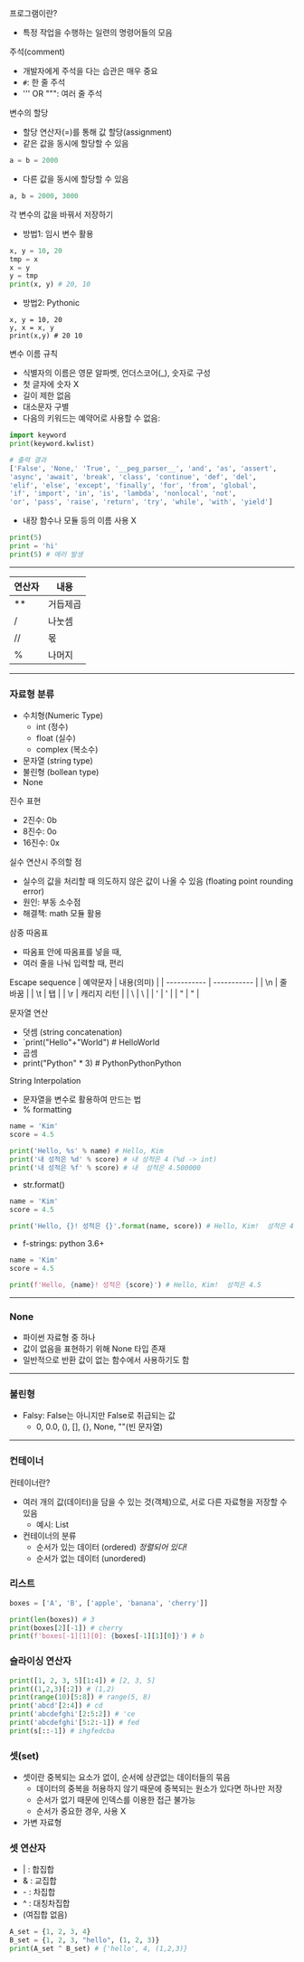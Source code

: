 프로그램이란?
- 특정 작업을 수행하는 일련의 명령어들의 모음

주석(comment)
- 개발자에게 주석을 다는 습관은 매우 중요
- `#`: 한 줄 주석
- ''' OR """: 여러 줄 주석

변수의 할당
- 할당 연산자(=)를 통해 값 할당(assignment)
- 같은 값을 동시에 할당할 수 있음
```python
a = b = 2000
```
- 다른 값을 동시에 할당할 수 있음
```python
a, b = 2000, 3000
```
각 변수의 값을 바꿔서 저장하기

- 방법1: 임시 변수 활용
```python
x, y = 10, 20
tmp = x
x = y
y = tmp
print(x, y) # 20, 10
```
- 방법2: Pythonic
```
x, y = 10, 20
y, x = x, y
print(x,y) # 20 10
```

변수 이름 규칙
- 식별자의 이름은 영문 알파벳, 언더스코어(_), 숫자로 구성
- 첫 글자에 숫자 X
- 길이 제한 없음
- 대소문자 구별
- 다음의 키워드는 예약어로 사용할 수 없음:
```python
import keyword
print(keyword.kwlist)

# 출력 결과
['False', 'None,' 'True', '__peg_parser__', 'and', 'as', 'assert', 
'async', 'await', 'break', 'class', 'continue', 'def', 'del',
'elif', 'else', 'except', 'finally', 'for', 'from', 'global', 
'if', 'import', 'in', 'is', 'lambda', 'nonlocal', 'not',
'or', 'pass', 'raise', 'return', 'try', 'while', 'with', 'yield']
```
- 내장 함수나 모듈 등의 이름 사용 X

```python
print(5)
print = 'hi'
print(5) # 에러 발생
```

---

| 연산자       | 내용            |
| ----------- | -----------     |
| **         | 거듭제곱          |
| /         | 나눗셈            |
| //        | 몫                |
| %         | 나머지            |

---

### 자료형 분류
- 수치형(Numeric Type)
    - int (정수)
    - float (실수)
    - complex (복소수)
- 문자열 (string type)
- 불린형 (bollean type)
- None

진수 표현
- 2진수: 0b
- 8진수: 0o
- 16진수: 0x

실수 연산시 주의할 점
- 실수의 값을 처리할 때 의도하지 않은 값이 나올 수 있음 (floating point rounding error)
- 원인: 부동 소수점
- 해결책: math 모듈 활용

삼중 따옴표 
- 따옴표 안에 따옴표를 넣을 때,
- 여러 줄을 나눠 입력할 때, 편리

Escape sequence
| 예약문자 | 내용(의미) |
| ----------- | ----------- |
| \n | 줄 바꿈 |
| \t | 탭 |
| \r | 캐리지 리턴 | 
| \\ | \ | 
| \' | ' |
| \" | " |

문자열 연산
- 덧셈 (string concatenation)
- `print("Hello"+"World") # HelloWorld
- 곱셈 
- print("Python" * 3) # PythonPythonPython

String Interpolation 
- 문자열을 변수로 활용하여 만드는 법
- % formatting
```python
name = 'Kim'
score = 4.5

print('Hello, %s' % name) # Hello, Kim
print('내 성적은 %d' % score) # 내 성적은 4 (%d -> int)
print('내 성적은 %f' % score) # 내  성적은 4.500000
```
- str.format()
```python
name = 'Kim'
score = 4.5

print('Hello, {}! 성적은 {}'.format(name, score)) # Hello, Kim!  성적은 4.5
```
- f-strings: python 3.6+
``` python
name = 'Kim'
score = 4.5

print(f'Hello, {name}! 성적은 {score}') # Hello, Kim!  성적은 4.5
```

---

### None
- 파이썬 자료형 중 하나
- 값이 없음을 표현하기 위해 None 타입 존재
- 일반적으로 반환 값이 없는 함수에서 사용하기도 함

---

### 불린형

- Falsy: False는 아니지만 False로 취급되는 값
    - 0, 0.0, (), [], {}, None, ""(빈 문자열)

---

### 컨테이너

컨테이너란?
- 여러 개의 값(데이터)을 담을 수 있는 것(객체)으로, 서로 다른 자료형을 저장할 수 있음
    - 예시: List
- 컨테이너의 분류
    - 순서가 있는 데이터 (ordered) *정렬되어 있다!*
    - 순서가 없는 데이터 (unordered)


### 리스트
``` python
boxes = ['A', 'B', ['apple', 'banana', 'cherry']]

print(len(boxes)) # 3
print(boxes[2][-1]) # cherry
print(f'boxes[-1][1][0]: {boxes[-1][1][0]}') # b
```

### 슬라이싱 연산자
``` python
print([1, 2, 3, 5][1:4]) # [2, 3, 5]
print((1,2,3)[:2]) # (1,2)
print(range(10)[5:8]) # range(5, 8)
print('abcd'[2:4]) # cd
print('abcdefghi'[2:5:2]) # 'ce
print('abcdefghi'[5:2:-1]) # fed
print(s[::-1]) # ihgfedcba
```

### 셋(set)

- 셋이란 중복되는 요소가 없이, 순서에 상관없는 데이터들의 묶음
    - 데이터의 중복을 허용하지 않기 때문에 중복되는 원소가 있다면 하나만 저장
    - 순서가 없기 때문에 인덱스를 이용한 접근 불가능
    - 순서가 중요한 경우, 사용 X
- 가변 자료형

### 셋 연산자
- | : 합집합
- & : 교집합
- \- : 차집합
- ^ : 대칭차집합
- (여집합 없음)

``` python
A_set = {1, 2, 3, 4}
B_set = {1, 2, 3, "hello", (1, 2, 3)}
print(A_set ^ B_set) # {'hello', 4, (1,2,3)}
```
